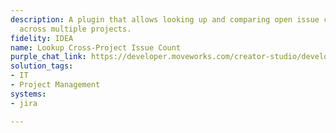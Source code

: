 ```yaml
---
description: A plugin that allows looking up and comparing open issue counts by status
  across multiple projects.
fidelity: IDEA
name: Lookup Cross-Project Issue Count
purple_chat_link: https://developer.moveworks.com/creator-studio/developer-tools/purple-chat/?conversation=%7B%22startTimestamp%22%3A%2211%3A43+AM%22%2C%22messages%22%3A%5B%7B%22parts%22%3A%5B%7B%22richText%22%3A%22Compare+open+issue+counts+by+status+across+PROJ1%2C+PROJ2%2C+and+PROJ3.%22%7D%5D%2C%22role%22%3A%22user%22%7D%2C%7B%22parts%22%3A%5B%7B%22reasoningSteps%22%3A%5B%7B%22richText%22%3A%22Searching+for+projects+%27PROJ1%27%2C+%27PROJ2%27%2C+and+%27PROJ3%27+in+Jira.%22%2C%22status%22%3A%22success%22%7D%2C%7B%22richText%22%3A%22Fetching+open+issue+counts+by+status+for+the+specified+projects.%22%2C%22status%22%3A%22success%22%7D%5D%7D%2C%7B%22richText%22%3A%22%3Cp%3EHere+are+the+open+issue+counts+by+status+across+the+requested+%3Cb%3EJira%3C%2Fb%3E+projects%3A%3C%2Fp%3E%3Cul%3E%3Cli%3E%3Cb%3EPROJ1%3C%2Fb%3E%3Cul%3E%3Cli%3ETo+Do%3A+25%3C%2Fli%3E%3Cli%3EIn+Progress%3A+15%3C%2Fli%3E%3Cli%3EIn+Review%3A+10%3C%2Fli%3E%3C%2Ful%3E%3C%2Fli%3E%3Cli%3E%3Cb%3EPROJ2%3C%2Fb%3E%3Cul%3E%3Cli%3ETo+Do%3A+40%3C%2Fli%3E%3Cli%3EIn+Progress%3A+22%3C%2Fli%3E%3Cli%3EIn+Review%3A+8%3C%2Fli%3E%3C%2Ful%3E%3C%2Fli%3E%3Cli%3E%3Cb%3EPROJ3%3C%2Fb%3E%3Cul%3E%3Cli%3ETo+Do%3A+12%3C%2Fli%3E%3Cli%3EIn+Progress%3A+5%3C%2Fli%3E%3Cli%3EIn+Review%3A+3%3C%2Fli%3E%3C%2Ful%3E%3C%2Fli%3E%3C%2Ful%3E%22%7D%2C%7B%22citations%22%3A%5B%7B%22citationTitle%22%3A%22PROJ1%22%2C%22connectorName%22%3A%22jira%22%7D%2C%7B%22citationTitle%22%3A%22PROJ2%22%2C%22connectorName%22%3A%22jira%22%7D%2C%7B%22citationTitle%22%3A%22PROJ3%22%2C%22connectorName%22%3A%22jira%22%7D%5D%7D%5D%2C%22role%22%3A%22assistant%22%2C%22showFeedbackTray%22%3Atrue%7D%5D%7D
solution_tags:
- IT
- Project Management
systems:
- jira

---
```

